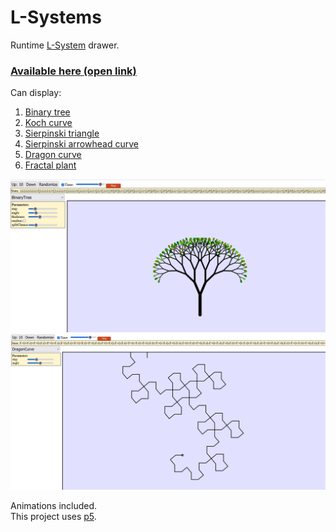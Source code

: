 # L-Systems

Runtime [L-System](https://en.wikipedia.org/wiki/L-system) drawer.  
### [Available here (open link)](https://alordash.github.io/L-Systems/static/index.html)
  
Can display:
1. [Binary tree](https://en.wikipedia.org/wiki/L-system#Example_2:_Fractal_(binary)_tree)
2. [Koch curve](https://en.wikipedia.org/wiki/L-system#Example_4:_Koch_curve)
3. [Sierpinski triangle](https://en.wikipedia.org/wiki/L-system#Example_5:_Sierpinski_triangle)
4. [Sierpinski arrowhead curve](https://en.wikipedia.org/wiki/Sierpi%C5%84ski_curve#Arrowhead_curve)
5. [Dragon curve](https://en.wikipedia.org/wiki/L-system#Example_6:_Dragon_curve)
6. [Fractal plant](https://en.wikipedia.org/wiki/L-system#Example_7:_Fractal_plant)  

![Demo1](previews/ls1.png)
![Demo2](previews/ls2.png)

Animations included.  
This project uses [p5](https://p5js.org/).
